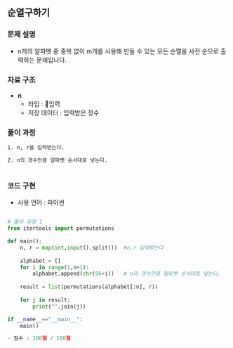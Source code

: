 ## 순열구하기

### 문제 설명

- n개의 알파벳 중 중복 없이 m개를 사용해 만들 수 있는 모든 순열을 사전 순으로 출력하는 문제입니다.

### 자료 구조

- **n**
    - 타입 : 입력
    - 저장 데이터 : 입력받은 정수

### 풀이 과정

```txt
1. n, r을 입력받는다.

2. n의 갯수만큼 알파벳 순서대로 넣는다.



```

### 코드 구현
- 사용 언어 : 파이썬

```python

# 풀이 과정 1
from itertools import permutations

def main():
    n, r = map(int,input().split())  #n,r 입력받는다
    
    alphabet = []
    for i in range(1,n+1):
        alphabet.append(chr(96+i))   # n의 갯수만큼 알파벳 순서대로 넣는다.
        
    result = list(permutations(alphabet[:n], r))
    
    for j in result:
        print("".join(j))

if __name__=="__main__":
    main()

- 점수 : 100점 / 100점
